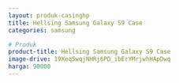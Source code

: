 ```yaml
---
layout: produk-casinghp
title: Hellsing Samsung Galaxy S9 Case
categories: samsung

# Produk
product-title: Hellsing Samsung Galaxy S9 Case
image-drive: 19Xeq5wqjNHRj6PD_ibErYMrjwhHApDwq
harga: 90000
---
```

